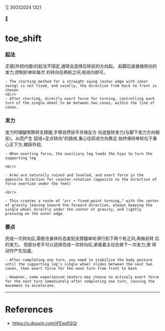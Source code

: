 ️🗓️ 30032024 1321

📎

# toe_shift

### 起法

正摆(外韧内摆)的起法不固定,通常会选择后转前的方向起。
起脚后直接做转向的发力,控制好单轮每次
的转向在两桩之间,桩线内即可。

```ad-info
- The starting method for a straight swing (outer edge with inner swing) is not fixed, and usually, the direction from back to front is chosen
<br/>
- After starting, directly exert force for turning, controlling each turn of the single wheel to be between two cones, within the line of cones.
```

### 发力

发力时辅腿带胯转支撑腿,手臂自然抬平并做反方
向逆旋转发力(与脚下发力方向相反)。从而产生
弧线+定点转向"的路线,重心往前进方向靠近
始终保持单轮位于重心正下方,微踩外韧,

```ad-info
- When exerting force, the auxiliary leg leads the hips to turn the supporting leg

<br/>

- Arms are naturally raised and leveled, and exert force in the opposite direction for counter-rotation (opposite to the direction of force exertion under the feet)

<br/>

- This creates a route of "arc + fixed-point turning," with the center of gravity leaning toward the forward direction, always keeping the single wheel directly under the center of gravity, and lightly pressing on the outer edge.
```

### 要点

完成一次转向后,需稳住身体形态直到支撑腿单轮滑行到下两个桩之间,再做前转
后的发力。
但部分老手可以选择完成一次转向后,紧接着主动去做下一次发力,使
得动作产生加速。

```ad-info
- After completing one turn, you need to stabilize the body posture until the supporting leg's single wheel slides between the next two cones, then exert force for the next turn from front to back

- However, some experienced skaters may choose to actively exert force for the next turn immediately after completing one turn, causing the movement to accelerate.
```

---

# References

- https://v.douyin.com/iFEwd12Q/
